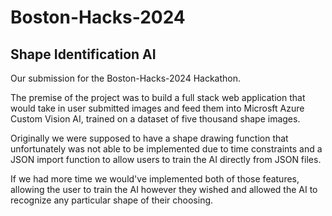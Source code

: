 # Boston-Hacks-2024
## Shape Identification AI

Our submission for the Boston-Hacks-2024 Hackathon.

The premise of the project was to build a full stack web application that would take in user submitted images and feed them into Microsft Azure Custom Vision AI, trained on a dataset of five thousand shape images.

Originally we were supposed to have a shape drawing function that unfortunately was not able to be implemented due to time constraints and a JSON import function to allow users to train the AI directly from JSON files.

If we had more time we would've implemented both of those features, allowing the user to train the AI however they wished and allowed the AI to recognize any particular shape of their choosing.
